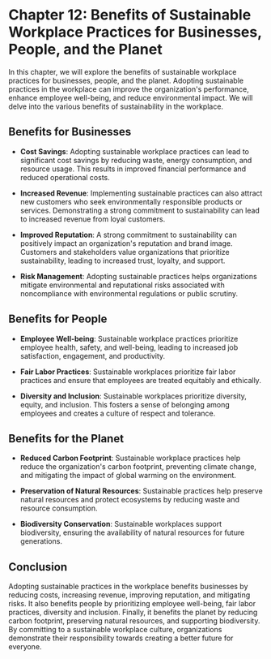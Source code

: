 Chapter 12: Benefits of Sustainable Workplace Practices for Businesses, People, and the Planet
==============================================================================================

In this chapter, we will explore the benefits of sustainable workplace practices for businesses, people, and the planet. Adopting sustainable practices in the workplace can improve the organization's performance, enhance employee well-being, and reduce environmental impact. We will delve into the various benefits of sustainability in the workplace.

**Benefits for Businesses**
---------------------------

* **Cost Savings**: Adopting sustainable workplace practices can lead to significant cost savings by reducing waste, energy consumption, and resource usage. This results in improved financial performance and reduced operational costs.

* **Increased Revenue**: Implementing sustainable practices can also attract new customers who seek environmentally responsible products or services. Demonstrating a strong commitment to sustainability can lead to increased revenue from loyal customers.

* **Improved Reputation**: A strong commitment to sustainability can positively impact an organization's reputation and brand image. Customers and stakeholders value organizations that prioritize sustainability, leading to increased trust, loyalty, and support.

* **Risk Management**: Adopting sustainable practices helps organizations mitigate environmental and reputational risks associated with noncompliance with environmental regulations or public scrutiny.

**Benefits for People**
-----------------------

* **Employee Well-being**: Sustainable workplace practices prioritize employee health, safety, and well-being, leading to increased job satisfaction, engagement, and productivity.

* **Fair Labor Practices**: Sustainable workplaces prioritize fair labor practices and ensure that employees are treated equitably and ethically.

* **Diversity and Inclusion**: Sustainable workplaces prioritize diversity, equity, and inclusion. This fosters a sense of belonging among employees and creates a culture of respect and tolerance.

**Benefits for the Planet**
---------------------------

* **Reduced Carbon Footprint**: Sustainable workplace practices help reduce the organization's carbon footprint, preventing climate change, and mitigating the impact of global warming on the environment.

* **Preservation of Natural Resources**: Sustainable practices help preserve natural resources and protect ecosystems by reducing waste and resource consumption.

* **Biodiversity Conservation**: Sustainable workplaces support biodiversity, ensuring the availability of natural resources for future generations.

**Conclusion**
--------------

Adopting sustainable practices in the workplace benefits businesses by reducing costs, increasing revenue, improving reputation, and mitigating risks. It also benefits people by prioritizing employee well-being, fair labor practices, diversity and inclusion. Finally, it benefits the planet by reducing carbon footprint, preserving natural resources, and supporting biodiversity. By committing to a sustainable workplace culture, organizations demonstrate their responsibility towards creating a better future for everyone.
